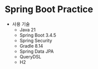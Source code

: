 # Spring Boot Practice

- 사용 기술
  - Java 21
  - Spring Boot 3.4.5
  - Spring Security
  - Gradle 8.14
  - Spring Data JPA
  - QueryDSL
  - H2
